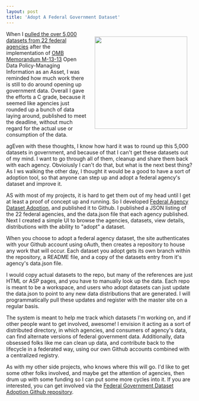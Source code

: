 ```yaml
---
layout: post
title: 'Adopt A Federal Government Dataset'
---
```

<p><a href="http://federal-agency-dataset-adoption.publicprivatesector.org/index.html" target="_blank"><img style="padding: 15px;" src="https://s3.amazonaws.com/kinlane-productions/bw-icons/bw-dataset.png" alt="" width="250" align="right" /></a></p>
<p>When I <a href="http://apievangelist.com/2014/01/13/what-happened-with-federal-agencies-and-their-datajson-files/">pulled the over 5,000 datasets from 22 federal agencies</a> after the implementation of&nbsp;<a href="http://project-open-data.github.io/policy-memo">OMB Memorandum M-13-13</a>&nbsp;Open Data Policy-Managing Information as an Asset, I was reminded how much work there is still to do around opening up government data. Overall I gave the efforts a C grade, because it seemed like agencies just rounded up a bunch of data laying around, published to meet the deadline, without much regard for the actual use or consumption of the data.</p>
<p>agEven with these thoughts, I know how hard it was to round up this 5,000 datasets in government, and because of that I can't get these datasets out of my mind. I want to go through all of them, cleanup and share them back with each agency. Obvioiusly I can't do that, but what is the next best thing? As I ws walking the other day, I thought it would be a good to have a sort of adoption tool, so that anyone can step up and adopt a federal agency's dataset and improve it.</p>
<p>AS with most of my projects, it is hard to get them out of my head until I get at least a proof of concept up and running. So I developed <a title="Federal Agecny Dataset Adoptio" href="http://federal-agency-dataset-adoption.publicprivatesector.org/index.html">Federal Agency Dataset Adoption</a>, and published it to Github. I published a JSON listing of the 22 federal agencies, and the data.json file that each agency published. Next I created a simple UI to browse the agencies, datasets, view details, distributions with the ability to "adopt" a dataset.&nbsp;</p>
<p>When you choose to adopt a federal agency dataset, the site authenticates with your Github account using oAuth, then creates a repository to house any work that will occur. Each dataset you adopt gets its own branch within the repository, a README file, and a copy of the datasets entry from it's agency's data.json file.&nbsp;</p>
<p>I would copy actual datasets to the repo, but many of the references are just HTML or ASP pages, and you have to manually look up the data. Each repo is meant to be a workspace, and users who adopt datasets can just update the data.json to point to any new data distributions that are generated. I will programmatically pull these updates and register with the master site on a regular basis.</p>
<p>The system is meant to help me track which datasets I'm working on, and if other people want to get involved, awesome! I envision it acting as a sort of distributed directory, in which agencies, and consumers of agency's data, can find alternate versions of federal government data. Additionally, data obsessed folks like me can clean up data, and contribute back to the lifecycle in a federated way, using our own Github accounts combined with a centralized registry.</p>
<p>As with my other side projects, who knows where this will go. I'd like to get some other folks involved, and maybe get the attention of agencies, then drum up with some funding so I can put some more cycles into it. If you are interested, you can get involved via the <a href="https://github.com/kinlane/federal-agency-dataset-adoption/tree/gh-pages">Federal Government Dataset Adoption Github repository</a>.&nbsp;</p>